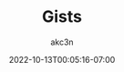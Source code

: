 ---
title: "Gists"
date: 2022-10-13T00:05:16-07:00
tags: ["gists", "configs", "code"]
author: "akc3n"
TocOpen: true
hidemeta: true
description: "akc3n's gists"
canonicalURL: "https://akc3n.page/links"
hideSummary: false
searchHidden: false
ShowReadingTime: false
ShowBreadCrumbs: true
ShowPostNavLinks: false
ShowWordCount: false
---